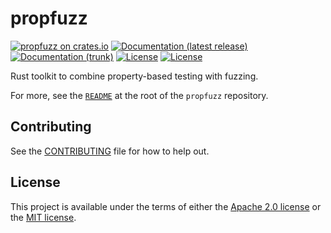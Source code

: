 # propfuzz

[![propfuzz on crates.io](https://img.shields.io/crates/v/propfuzz)](https://crates.io/crates/propfuzz)
[![Documentation (latest release)](https://docs.rs/propfuzz/badge.svg)](https://docs.rs/propfuzz/)
[![Documentation (trunk)](https://img.shields.io/badge/docs-trunk-brightgreen)](https://facebookincubator.github.io/propfuzz/rustdoc/propfuzz/)
[![License](https://img.shields.io/badge/license-Apache-green.svg)](../LICENSE-APACHE)
[![License](https://img.shields.io/badge/license-MIT-green.svg)](../LICENSE-MIT)

Rust toolkit to combine property-based testing with fuzzing.

For more, see the [`README`](https://github.com/facebookincubator/propfuzz/blob/trunk/README.md)
at the root of the `propfuzz` repository.

## Contributing

See the [CONTRIBUTING](../CONTRIBUTING.md) file for how to help out.

## License

This project is available under the terms of either the [Apache 2.0 license](../LICENSE-APACHE) or the [MIT
license](../LICENSE-MIT).

<!--
README.md is generated from README.tpl by cargo readme. To regenerate:

cargo install cargo-readme
cargo readme > README.md
-->

